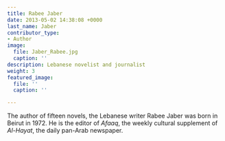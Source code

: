 ```yaml
---
title: Rabee Jaber
date: 2013-05-02 14:38:08 +0000
last_name: Jaber
contributor_type:
- Author
image:
  file: Jaber_Rabee.jpg
  caption: ''
description: Lebanese novelist and journalist
weight: 3
featured_image:
  file: ''
  caption: ''

---
```

The author of fifteen novels, the Lebanese writer Rabee Jaber was born in Beirut in 1972. He is the editor of _Afaaq_, the weekly cultural supplement of _Al-Hayat_, the daily
pan-Arab newspaper.

